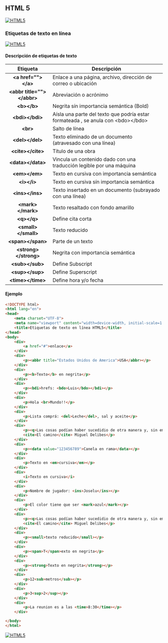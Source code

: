 ## HTML 5
[![HTML5](https://img.shields.io/badge/HTML5-F64A1D?style=for-the-badge&logo=HTML5&logoColor=white&labelColor=101010)](https://github.com/Alberto-mt/HTML5_CSS3/blob/main/Apuntes/HTML5/index.md)

### Etiquetas de texto en línea
[![HTML5](https://img.shields.io/badge/Etiquetas_de_texto_en_linea-44c04c?style=for-the-badge&logo=HTML5&logoColor=white&labelColor=101010)](https://github.com/Alberto-mt/HTML5_CSS3/blob/main/Apuntes/HTML5/categories/Etiquetas_de_texto_en_linea.md)

#### Descripción de etiquetas de texto
| Etiqueta  |  Descripción |
|:-:|---|
| **\<a href=""\>\</a\>**  | Enlace a una página, archivo, dirección de correo o ubicación  |
| **\<abbr title=""\>\</abbr\>**  | Abrevi­ación o acrónimo  |
| **\<b\>\</b\>**  | Negrita sín importancia semántica (Bold)  |
| **\<bdi\>\</bdi\>**  | Aísla una parte del texto que podría estar formateada , se anula con \<bdo\>\</bdo\>  |
| **\<br\>**  | Salto de línea  |
| **\<del\>\</del\>**  | Texto eliminado de un documento (atravesado con una línea)  |
| **\<cite\>\</cite\>**  | Título de una obra  |
| **\<data\>\</data\>**  | Vincula un contenido dado con una traducción legible por una máquina  |
| **\<em\>\</em\>**  | Texto en cursiva con importancia semántica  |
| **\<i\>\</i\>**  | Texto en cursiva sín importancia semántica  |
| **\<ins\>\</ins\>**  | Texto insertado en un documento (subrayado con una línea)  |
| **\<mark\>\</mark\>**  | Texto resaltado con fondo amarillo  |
| **\<q\>\</q\>**  | Define cita corta  |
| **\<small\>\</small\>**  | Texto reducido  |
| **\<span\>\</span\>**  | Parte de un texto  |
| **\<strong\>\</strong\>**  | Negrita con importancia semántica  |
| **\<sub\>\</sub\>**  | Define Subscript  |
| **\<sup\>\</sup\>**  | Define Superscript  |
| **\<time\>\</time\>**  | Define hora y/o fecha  |

#### Ejemplo
```html
<!DOCTYPE html>
<html lang="en">
<head>
    <meta charset="UTF-8">
    <meta name="viewport" content="width=device-width, initial-scale=1.0">
    <title>Etiquetas de texto en línea HTML5</title>
</head>
<body>
    <div>
        <a href="#">enlace</a>
    </div>
    <div>
        <p><abbr title="Estados Unidos de America">USA</abbr></p>
    </div>
    <div>
        <p><b>Texto</b> en negrita</p>
    </div>
    <div>
        <p><bdi>hrefs: <bdo>Luis</bdo></bdi></p>
    </div>
    <div>
        <p>Hola <br>Mundo!!</p>
    </div>
    <div>
        <p>Lista comprá: <del>Leche</del>, sal y aceite</p>
    </div>
    <div>
        <p><q>Las cosas podían haber sucedidio de otra manera y, sin embargo, sucedieron así.</q>
        <cite>El camino</cite> Miguel Delibes</p>
    </div>
    <div>
        <p><data value="123456789">Canela en rama</data></p>
    </div>
    <div>
        <p>Texto en <em>cursiva</em></p>
    </div>
    <div>
        <i>Texto en cursiva</i>
    </div>
    <div>
        <p>Nombre de jugador: <ins>Joselu</ins></p>
    </div>
    <div>
        <p>El color tiene que ser <mark>azul</mark></p>
    </div>
    <div>
        <p><q>Las cosas podían haber sucedidio de otra manera y, sin embargo, sucedieron así.</q>
        <cite>El camino</cite> Miguel Delibes</p>
    </div>
    <div>
        <p><small>texto reducido</small></p>
    </div>
    <div>
        <p><span>T</span>exto en negrita</p>
    </div>
    <div>
        <p><strong>Texto en negrita</strong></p>
    </div>
    <div>
        <p>12<sub>metros</sub></p>
    </div>
    <div>
        <p>3<sup>2</sup></p>
    </div>
    <div>
        <p>La reunion es a las <time>8:30</time></p>
    </div>

</body>
</html>
```
[![HTML5](https://img.shields.io/badge/Etiquetas_de_texto_en_linea-44c04c?style=for-the-badge&label=&#9650;&logoColor=white&labelColor=101010)](https://github.com/Alberto-mt/HTML5_CSS3/blob/main/Apuntes/HTML5/categories/Etiquetas_de_texto_en_linea.md)

